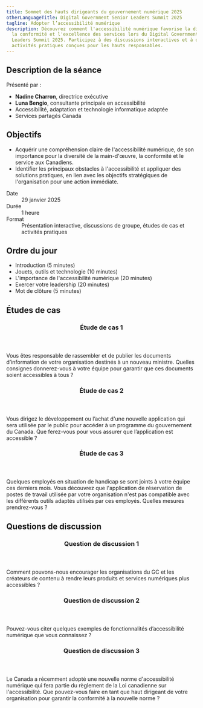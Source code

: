 ```yaml
---
title: Sommet des hauts dirigeants du gouvernement numérique 2025
otherLanguageTitle: Digital Government Senior Leaders Summit 2025
tagline: Adopter l’accessibilité numérique
description: Découvrez comment l'accessibilité numérique favorise la diversité,
  la conformité et l'excellence des services lors du Digital Government Senior
  Leaders Summit 2025. Participez à des discussions interactives et à des
  activités pratiques conçues pour les hauts responsables.
---
```

## Description de la séance

Présenté par :

* **Nadine Charron**, directrice exécutive
* **Luna Bengio**, consultante principale en accessibilité
* Accessibilité, adaptation et technologie informatique adaptée
* Services partagés Canada

## Objectifs

* Acquérir une compréhension claire de l'accessibilité numérique, de son importance pour la diversité de la main-d'œuvre, la conformité et le service aux Canadiens.
* Identifier les principaux obstacles à l'accessibilité et appliquer des solutions pratiques, en lien avec les objectifs stratégiques de l'organisation pour une action immédiate.

<dl>
	<dt>Date</dt>
	<dd>29 janvier 2025</dd>
	<dt>Durée</dt>
	<dd>1 heure</dd>
	<dt>Format</dt>
	<dd>Présentation interactive, discussions de groupe, études de cas et activités pratiques</dd>
</dl>

## Ordre du jour

* Introduction (5 minutes)
* Jouets, outils et technologie (10 minutes)
* L'importance de l'accessibilité numérique (20 minutes)
* Exercer votre leadership (20 minutes)
* Mot de clôture (5 minutes)

## Études de cas

<div class="row wb-eqht-grd mrgn-tp-md pb-4">
  <div class="col-xs-12 col-md-6 mrgn-tp-md mrgn-bttm-md">
    <section class="panel panel-default">
      <header class="panel-heading">
        <h3 id="case1" class="panel-title">Étude de cas 1</h3>
      </header>
      <div class="panel-body">
        <p>Vous êtes responsable de rassembler et de publier les documents d’information de votre organisation destinés à un nouveau ministre. Quelles consignes donnerez-vous à votre équipe pour garantir que ces documents soient accessibles à tous&nbsp;?</p>
      </div>
    </section>
  </div>

  <div class="col-xs-12 col-md-6 mrgn-tp-md mrgn-bttm-md">
    <section class="panel panel-default">
      <header class="panel-heading">
        <h3 id="case2" class="panel-title">Étude de cas 2</h3>
      </header>
      <div class="panel-body">
        <p>Vous dirigez le développement ou l’achat d'une nouvelle application qui sera utilisée par le public pour accéder à un programme du gouvernement du Canada. Que ferez-vous pour vous assurer que l’application est accessible&nbsp;?</p>
      </div>
    </section>
  </div>

  <div class="col-xs-12 col-md-6 mrgn-tp-md mrgn-bttm-md">
    <section class="panel panel-default">
      <header class="panel-heading">
        <h3 id="case3" class="panel-title">Étude de cas 3</h3>
      </header>
      <div class="panel-body">
        <p>Quelques employés en situation de handicap se sont joints à votre équipe ces derniers mois. Vous découvrez que l'application de réservation de postes de travail utilisée par votre organisation n'est pas compatible avec les différents outils adaptés utilisés par ces employés. Quelles mesures prendrez-vous ?</p>
      </div>
    </section>
  </div>
</div>

## Questions de discussion

<div class="row wb-eqht-grd mrgn-tp-md pb-4">
  <div class="col-xs-12 col-md-6 mrgn-tp-md mrgn-bttm-md">
    <section class="panel panel-default">
      <header class="panel-heading">
        <h3 id="question1" class="panel-title">Question de discussion 1</h3>
      </header>
      <div class="panel-body">
        <p>Comment pouvons-nous encourager les organisations du GC et les créateurs de contenu à rendre leurs produits et services numériques plus accessibles ?</p>
      </div>
    </section>
  </div>

  <div class="col-xs-12 col-md-6 mrgn-tp-md mrgn-bttm-md">
    <section class="panel panel-default">
      <header class="panel-heading">
        <h3 id="question2" class="panel-title">Question de discussion 2</h3>
      </header>
      <div class="panel-body">
        <p>Pouvez-vous citer quelques exemples de fonctionnalités d’accessibilité numérique que vous connaissez&nbsp;?</p>
      </div>
    </section>
  </div>

  <div class="col-xs-12 col-md-6 mrgn-tp-md mrgn-bttm-md">
    <section class="panel panel-default">
      <header class="panel-heading">
        <h3 id="question3" class="panel-title">Question de discussion 3</h3>
      </header>
      <div class="panel-body">
        <p>Le Canada a récemment adopté une nouvelle norme d'accessibilité numérique qui fera partie du règlement de la Loi canadienne sur l'accessibilité. Que pouvez-vous faire en tant que haut dirigeant de votre organisation pour garantir la conformité à la nouvelle norme&nbsp;?</p>
      </div>
    </section>
  </div>
</div>
